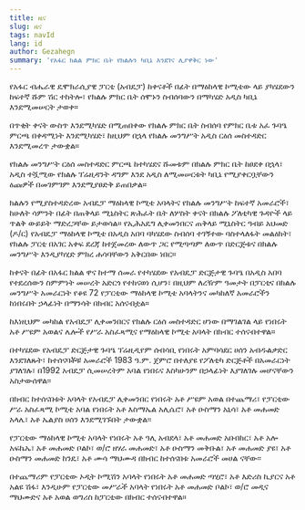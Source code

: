 ```yaml
---
title: ዜና
slug: ዜና
tags: navId
lang: id
author: Gezahegn
summary: 'የአፋር ክልል ምክር ቤት የክልሉን ካቢኔ እንደገና ሊያዋቅር ነው'
---
```


የአፋር ብሔራዊ ዴሞክራሲያዊ ፓርቲ (አብዴፓ) ከቀናቶች በፊት በማዕከላዊ ኮሚቴው ላይ ያካሄደውን ከፍተኛ ሹም ሽር ተከትሎ፣ የክልሉ ምክር ቤት ሰሞኑን ስብሰባውን በማካሄድ አዲስ ካቢኔ እንደሚመሠርት ታወቀ።

በጥቂት ቀናት ውስጥ እንደሚካሄድ በሚጠበቀው የክልሉ ምክር ቤት ስብሰባ የምክር ቤቱ አፈ ጉባዔ ምርጫ በቀዳሚነት እንደሚካሄድ፣ ከዚህም በኋላ የክልሉ መንግሥት አዲስ ርዕሰ መስተዳድር እንደሚመረጥ ታውቋል።

የክልሉ መንግሥት ርዕሰ መስተዳድር ምርጫ ከተካሄደና ሹመቱም በክልሉ ምክር ቤት ከፀደቀ በኋላ፣ አዲስ ተሿሚው የክልሉ ፕሬዚዳንት ዳግም እንደ አዲስ ለሚመሠርቱት ካቢኔ የሚያቀርቧቸውን ዕጩዎች በመገምገም እንደሚያፀድቅ ይጠበቃል።

ክልሉን የሚያስተዳድረው አብዴፓ ማዕከላዊ ኮሚቴ አባላትና የክልሉ መንግሥት ከፍተኛ አመራሮች፣ ከሁለት ሳምንት በፊት በጠቅላይ ሚኒስትር ጽሕፈት ቤት ለሦስት ቀናት በክልሉ ፖለቲካዊ ጉዳዮች ላይ ጥልቅ ውይይት ማድረጋቸው ይታወሳል። የኢሕአዴግ ሊቀመንበርና ጠቅላይ ሚኒስትር ዓብይ አህመድ (ዶ/ር) የአብዴፓ ማዕከላዊ ኮሚቴ በአዲስ አበባ ባካሄደው ስብሰባ ተገኝተው ባስተላለፋት መልዕክት፣ የክልሉ ፓርቲ በአገር አቀፍ ደረጃ ከተጀመረው ለውጥ ጋር የሚጣጣም ለውጥ በድርጅቱና በክልሉ መንግሥት እንዲያካሂድ ምክረ ሐሳባቸውን አቅርበው ነበር።

ከቀናት በፊት በአፋር ክልል ዋና ከተማ ሰመራ የተካሄደው የአብዴፓ ድርጅታዊ ጉባዔ በአዲስ አበባ የተደረሰውን ስምምነት መሠረት አድርጎ የተከናወነ ሲሆን፣ በዚህም ለረዥም ዓመታት በፓርቲና በክልሉ መንግሥት አመራርነት የቆዩ 72 የፓርቲው ማዕከላዊ ኮሚቴ አባላትንና መካከለኛ አመራሮችን ከነበሩበት ኃላፊነት በማንሳት በክብር አሰናብቷል።

ከእነዚህም መካከል የአብዴፓ ሊቀመንበርና የክልሉ ርዕሰ መስተዳድር ሆነው በማገልገል ላይ የነበሩት አቶ ሥዩም አወልና ሌሎች የሥራ አስፈጻሚና የማዕከላዊ ኮሚቴ አባላት በክብር ተሰናብተዋል።

 በተካሄደው የአብዴፓ ድርጅታዊ ጉባዔ ፕሬዚዲየም ሰብሳቢ የነበሩት አምባሳደር ሀሰን አብዱልቃድር እንደገለጹት፣ ከተሰናባቾቹ አመራሮች 1983 ዓ.ም. ጀምሮ በተለያዩ የፖለቲካ ድርጅቶች በአመራርነት ያገለገሉ፣ በ1992 አብዴፓ ሲመሠረትም አባል የነበሩና እስካሁንም በኃላፊነት እያገለገሉ መሆናቸውን አስታውሰዋል፡፡

በክብር ከተሰናበቱት አባላት የአብዴፓ ሊቀመንበር የነበሩት አቶ ሥዩም አወል በተጨማሪ፣ የፓርቲው ሥራ አስፈጻሚ ኮሚቴ አባል የነበሩት አቶ እስማኤል አሊሴሮ፣ አቶ ዑስማን አኒሳ፣ አቶ መሐመድ አላሌ፣ አቶ ኤልያስ ሀሰን እንደሚገኙበት ታውቋል፡፡

የፓርቲው ማዕከላዊ ኮሚቴ አባላት የነበሩት አቶ ዓሊ አብደላ፣ አቶ መሐመድ አቡበከር፣ አቶ አሎ አፍኬኤ፣ አቶ መሐመድ ቦልኮ፣ ወ/ሮ ዘሃራ መሐመድ፣ አቶ ዑስማን መቅቡል፣ አቶ መሐመድ ያዩ፣ አቶ ዑስማን መሐመድ ከንዴ፣ አቶ ሙሳ ማህሙዳ በክብር ከተሰናበቱ አመራሮች መሀል ናቸው፡፡

 በተጨማሪም የፓርቲው ኦዲት ኮሚሽን አባላት የነበሩት አቶ መሐመድ ጣሂሮ፣ አቶ እድሪስ ኪያርና አቶ አልዩ ሽፋ፣ እንዲሁም የፓርቲው መሥራች አባላት የነበሩት አቶ መሐመድ ቦልኮ፣ ወ/ሮ መዲና ማህሙድና አቶ አወል ወግሪስ ከፓርቲው በክብር ተሰናብተዋል።
